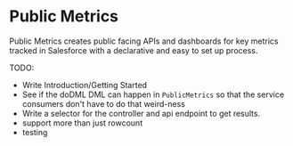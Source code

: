 # Public Metrics

Public Metrics creates public facing APIs and dashboards for key metrics tracked in Salesforce with a declarative and easy to set up process.

TODO:
* Write Introduction/Getting Started
* See if the doDML DML can happen in `PublicMetrics` so that the service consumers don't have to do that weird-ness
* Write a selector for the controller and api endpoint to get results.
* support more than just rowcount
* testing
